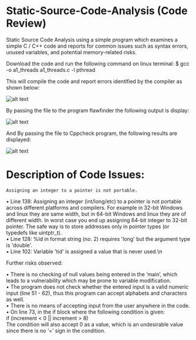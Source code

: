 # Static-Source-Code-Analysis (Code Review)
Static Source Code Analysis using a simple program which examines a simple C / C++ code and reports for common issues such as syntax errors, unused variables, and potential memory-related risks.

Download the code and run the following command on linux terminal:
   $ gcc -o a1_threads a1_threads.c -l pthread
   
This will compile the code and report errors identified by the compiler as shown below:

![alt text](https://image.ibb.co/nkwfC7/error.png)

By passing the file to the program flawfinder the following output is display:

![alt text](https://image.ibb.co/dmu0C7/p2.png)

And By passing the file to Cppcheck program, the following results are displayed:

![alt text](https://image.ibb.co/eSZNAS/cppcheck.png)

# Description of Code Issues:

    Assigning an integer to a pointer is not portable.
•	 Line 138: Assigning an integer (int/long/etc) to a pointer is not portable across different platforms and compilers. For example in 32-bit Windows and linux they are same width, but in 64-bit Windows and linux they are of different width. In worst case you end up assigning 64-bit integer to 32-bit pointer. The safe way is to store addresses only in pointer types (or typedefs like uintptr_t).  
•	Line 128: %ld in format string (no. 2) requires 'long' but the argument type is 'double'.  
•	Line 102: Variable 'tid' is assigned a value that is never used.\n

Further risks observed:

•	There is no checking of null values being entered in the ‘main’, which leads to a vulnerability which may be prone to variable modification.  
•	The program does not check whether the entered input is a valid numeric input (line 51 - 62), thus this program can accept alphabets and characters as well.  
•	There is no means of accepting input from the user anywhere in the code.  
•	On line 73, in the if block where the following condition is given:  
if (increment < 0 || increment > 8)  
The condition will also accept 0 as a value, which is an undesirable value since there is no ‘=’ sign in the condition.



